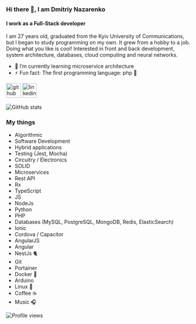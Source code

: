 ### Hi there 👋, I am Dmitriy Nazarenko

#### I work as a Full-Stack developer

I am 27 years old, graduated from the Kyiv University of Communications, but I began to study programming on my own. It
grew from a hobby to a job. Doing what you like is cool!
Interested in front and back development, system architecture, databases, cloud computing and neural networks.

- 🌱 I’m currently learning microservice architecture
- ⚡ Fun fact: The first programming language: php 🐘

[<img src='https://cdn.jsdelivr.net/npm/simple-icons@3.0.1/icons/github.svg' alt='github' height='40'>](https://github.com/dmitriy-nz)  [<img src='https://cdn.jsdelivr.net/npm/simple-icons@3.0.1/icons/linkedin.svg' alt='linkedin' height='40'>](https://www.linkedin.com/in/https://www.linkedin.com/in/dmitriy-nazarenko-0a2151146//)

![GitHub stats](https://github-readme-stats.vercel.app/api?username=dmitriy-nz&show_icons=true)  

### My things
- Algorithmic
- Software Development
- Hybrid applications
- Testing (Jest, Mocha)
- Circuitry / Electronics
- SOLID
- Microservices
- Rest API
- Rx
- TypeScript
- JS
- NodeJs
- Python
- PHP
- Databases (MySQL, PostgreSQL, MongoDB, Redis, ElasticSearch)
- Ionic
- Cordova / Capacitor
- AngularJS
- Angular 
- NestJs 🐈
- Git
- Portainer
- Docker 🐳
- Arduino
- Linux 🐧
- Coffee ☕️
- Music 🎧

![Profile views](https://gpvc.arturio.dev/dmitriy-nz)  
